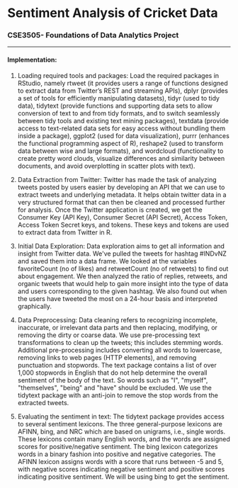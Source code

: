 # Sentiment Analysis of Cricket Data
### CSE3505- Foundations of Data Analytics Project 

---
#### Implementation: 
1. Loading required tools and packages:
 Load the required packages in RStudio, namely rtweet (it provides users a range of functions designed to extract data from Twitter’s REST and streaming APIs), dplyr (provides a set of tools for efficiently manipulating datasets), tidyr (used to tidy data), tidytext (provide functions and supporting data sets to allow conversion of text to and from tidy formats, and to switch seamlessly between tidy tools and existing text mining packages), textdata (provide access to text-related data sets for easy access without bundling them inside a package), ggplot2 (used for data visualization), purrr (enhances the functional programming aspect of R), reshape2 (used to transform data between wise and large formats), and wordcloud (functionality to create pretty word clouds, visualize differences and similarity between documents, and avoid overplotting in scatter plots with text).

2.  Data Extraction from Twitter: 
Twitter has made the task of analyzing tweets posted by users easier by developing an API that we can use to extract tweets and underlying metadata. It helps obtain twitter data in a very structured format that can then be cleaned and processed further for analysis. Once the Twitter application is created, we get the Consumer Key (API Key), Consumer Secret (API Secret), Access Token, Access Token Secret keys, and tokens. These keys and tokens are used to extract data from Twitter in R.

3. Initial Data Exploration: Data exploration aims to get all information and insight from Twitter data. We've pulled the tweets for hashtag #INDvNZ and saved them into a data frame. We looked at the variables favoriteCount (no of likes) and retweetCount (no of retweets) to find out about engagement. We then analyzed the ratio of replies, retweets, and organic tweets that would help to gain more insight into the type of data and users corresponding to the given hashtag. We also found out when the users have tweeted the most on a 24-hour basis and interpreted graphically.

4. Data Preprocessing: Data cleaning refers to recognizing incomplete, inaccurate, or irrelevant data parts and then replacing, modifying, or removing the dirty or coarse data. We use pre-processing text transformations to clean up the tweets; this includes stemming words. Additional pre-processing includes converting all words to lowercase, removing links to web pages (HTTP elements), and removing punctuation and stopwords. The text package contains a list of over 1,000 stopwords in  English that do not help determine the overall sentiment of the body of the text. So words such as "I", "myself", "themselves", "being" and "have" should be excluded. We use the tidytext package with an anti-join to remove the stop words from the extracted tweets.
 5. Evaluating the sentiment in text: The tidytext package provides access to several sentiment lexicons. The three general-purpose lexicons are AFINN, bing, and NRC which are based on unigrams, i.e., single words. These lexicons contain many English words, and the words are assigned scores for positive/negative sentiment. The bing lexicon categorizes words in a binary fashion into positive and negative categories. The AFINN lexicon assigns words with a score that runs between -5 and 5, with negative scores indicating negative sentiment and positive scores indicating positive sentiment. We will be using bing to get the sentiment.



